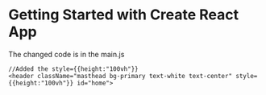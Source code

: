 # Getting Started with Create React App

The changed code is in the main.js

```
//Added the style={{height:"100vh"}}
<header className="masthead bg-primary text-white text-center" style={{height:"100vh"}} id="home">
```
